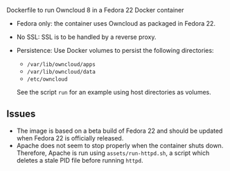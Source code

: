 Dockerfile to run Owncloud 8 in a Fedora 22 Docker container

* Fedora only: the container uses Owncloud as packaged in Fedora 22.
* No SSL: SSL is to be handled by a reverse proxy.
* Persistence: Use Docker volumes to persist the following directories:
  * `/var/lib/owncloud/apps`
  * `/var/lib/owncloud/data`
  * `/etc/owncloud`

  See the script `run` for an example using host directories as volumes.

Issues
------
* The image is based on a beta build of Fedora 22 and should be updated when
  Fedora 22 is officially released.
* Apache does not seem to stop properly when the container shuts down.
  Therefore, Apache is run using `assets/run-httpd.sh`, a script which deletes
  a stale PID file before running `httpd`.
